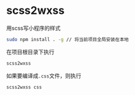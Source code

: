# scss2wxss
用scss写小程序的样式

```bash
sudo npm install . -g // 将当前项目全局安装在本地
```

在项目根目录下执行
```bash
scss2wxss
```

如果要编译成`.css`文件，则执行
```bash
scss2wxss css
```